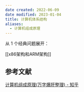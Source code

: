 ```yaml
---
date created: 2022-06-09
date modified: 2023-01-04
title: 计算机体系结构
aliases:
  - 计算机组成原理
---
```


从 1 个经典问题展开：

[[x86架构和ARM架构]]


## 参考文献

[计算机组成原理(万字爆肝整理) - 知乎](https://zhuanlan.zhihu.com/p/554546968?utm_campaign=&utm_medium=social&utm_oi=627815471005831168&utm_psn=1593439961466056704&utm_source=cn.ticktick.task)